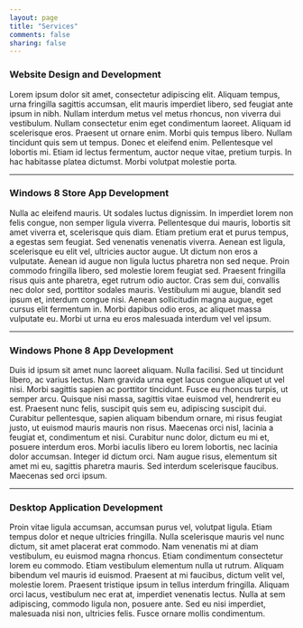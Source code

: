 ```yaml
---
layout: page
title: "Services"
comments: false
sharing: false
---
```


### Website Design and Development
Lorem ipsum dolor sit amet, consectetur adipiscing elit. Aliquam tempus, urna fringilla sagittis accumsan, elit mauris imperdiet libero, sed feugiat ante ipsum in nibh. Nullam interdum metus vel metus rhoncus, non viverra dui vestibulum. Nullam consectetur enim eget condimentum laoreet. Aliquam id scelerisque eros. Praesent ut ornare enim. Morbi quis tempus libero. Nullam tincidunt quis sem ut tempus. Donec et eleifend enim. Pellentesque vel lobortis mi. Etiam id lectus fermentum, auctor neque vitae, pretium turpis. In hac habitasse platea dictumst. Morbi volutpat molestie porta.

---

### Windows 8 Store App Development
Nulla ac eleifend mauris. Ut sodales luctus dignissim. In imperdiet lorem non felis congue, non semper ligula viverra. Pellentesque dui mauris, lobortis sit amet viverra et, scelerisque quis diam. Etiam pretium erat et purus tempus, a egestas sem feugiat. Sed venenatis venenatis viverra. Aenean est ligula, scelerisque eu elit vel, ultricies auctor augue. Ut dictum non eros a vulputate. Aenean id augue non ligula luctus pharetra non sed neque. Proin commodo fringilla libero, sed molestie lorem feugiat sed. Praesent fringilla risus quis ante pharetra, eget rutrum odio auctor. Cras sem dui, convallis nec dolor sed, porttitor sodales mauris. Vestibulum mi augue, blandit sed ipsum et, interdum congue nisi. Aenean sollicitudin magna augue, eget cursus elit fermentum in. Morbi dapibus odio eros, ac aliquet massa vulputate eu. Morbi ut urna eu eros malesuada interdum vel vel ipsum.

---

### Windows Phone 8 App Development
Duis id ipsum sit amet nunc laoreet aliquam. Nulla facilisi. Sed ut tincidunt libero, ac varius lectus. Nam gravida urna eget lacus congue aliquet ut vel nisi. Morbi sagittis sapien ac porttitor tincidunt. Fusce eu rhoncus turpis, ut semper arcu. Quisque nisi massa, sagittis vitae euismod vel, hendrerit eu est. Praesent nunc felis, suscipit quis sem eu, adipiscing suscipit dui. Curabitur pellentesque, sapien aliquam bibendum ornare, mi risus feugiat justo, ut euismod mauris mauris non risus. Maecenas orci nisl, lacinia a feugiat et, condimentum et nisi. Curabitur nunc dolor, dictum eu mi et, posuere interdum eros. Morbi iaculis libero eu lorem lobortis, nec lacinia dolor accumsan. Integer id dictum orci. Nam augue risus, elementum sit amet mi eu, sagittis pharetra mauris. Sed interdum scelerisque faucibus. Maecenas sed orci ipsum.

---

### Desktop Application Development
Proin vitae ligula accumsan, accumsan purus vel, volutpat ligula. Etiam tempus dolor et neque ultricies fringilla. Nulla scelerisque mauris vel nunc dictum, sit amet placerat erat commodo. Nam venenatis mi at diam vestibulum, eu euismod magna rhoncus. Etiam condimentum consectetur lorem eu commodo. Etiam vestibulum elementum nulla ut rutrum. Aliquam bibendum vel mauris id euismod. Praesent at mi faucibus, dictum velit vel, molestie lorem. Praesent tristique ipsum in tellus interdum fringilla. Aliquam orci lacus, vestibulum nec erat at, imperdiet venenatis lectus. Nulla at sem adipiscing, commodo ligula non, posuere ante. Sed eu nisi imperdiet, malesuada nisi non, ultricies felis. Fusce ornare mollis condimentum.
